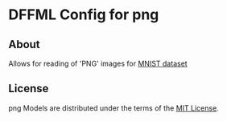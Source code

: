 # DFFML Config for png

## About

Allows for reading of 'PNG' images for [MNIST dataset](../../docs/usage/mnist.rst)

## License

png Models are distributed under the terms of the
[MIT License](LICENSE).

